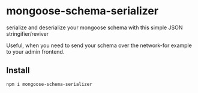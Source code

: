 # mongoose-schema-serializer
serialize and deserialize your mongoose schema with this simple JSON stringifier/reviver

Useful, when you need to send your schema over the network-for example to your admin frontend.

## Install

```
npm i mongoose-schema-serializer
```
